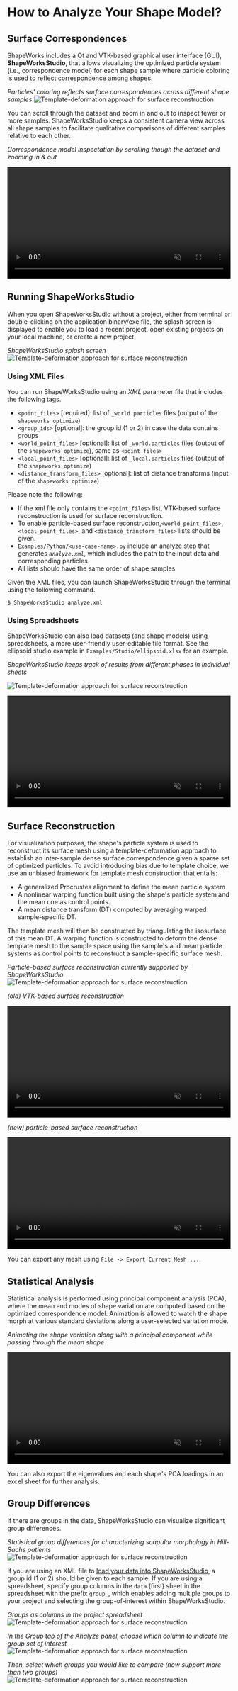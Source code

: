 # How to Analyze Your Shape Model?

## Surface Correspondences 

ShapeWorks includes a Qt and VTK-based graphical user interface (GUI), **ShapeWorksStudio**, that allows visualizing the optimized particle system (i.e., correspondence model) for each shape sample where particle coloring is used to reflect correspondence among shapes. 


*Particles' coloring reflects surface correspondences across different shape samples*
![Template-deformation approach for surface reconstruction](../img/workflow/corres.png)


You can scroll through the dataset and zoom in and out to inspect fewer or more samples. ShapeWorksStudio keeps a consistent camera view across all shape samples to facilitate qualitative comparisons of different samples relative to each other.

*Correspondence model inspectation by scrolling though the dataset and zooming in & out*
<p><video src="https://sci.utah.edu/~shapeworks/doc-resources/mp4s/studio_scroll.mp4" autoplay muted loop controls style="width:100%"></p>


## Running ShapeWorksStudio

When you open ShapeWorksStudio without a project, either from terminal or double-clicking on the application binary/exe file, the splash screen is displayed to enable you to load a recent project, open existing projects on your local machine, or create a new project.

*ShapeWorksStudio splash screen*
![Template-deformation approach for surface reconstruction](../img/workflow/studio_splash.png)

### Using XML Files

You can run ShapeWorksStudio using an *XML* parameter file that includes the following tags.

- `<point_files>` [required]: list of `_world.particles` files (output of the `shapeworks optimize`)
- `<group_ids>` [optional]: the group id (1 or 2) in case the data contains groups
- `<world_point_files>` [optional]: list of `_world.particles` files (output of the `shapeworks optimize`), same as `<point_files>`
- `<local_point_files>` [optional]: list of `_local.particles` files (output of the `shapeworks optimize`)
- `<distance_transform_files>` [optional]: list of distance transforms (input of the `shapeworks optimize`)


Please note the following:

- If the xml file only contains the `<point_files>` list, VTK-based surface reconstruction is used for surface reconstruction. 
- To enable particle-based surface reconstruction,`<world_point_files>`, `<local_point_files>`, and `<distance_transform_files>` lists should be given.
- `Examples/Python/<use-case-name>.py` include an analyze step that generates *`analyze.xml`*, which includes the path to the input data and corresponding particles. 
- All lists should have the same order of shape samples


Given the XML files, you can launch ShapeWorksStudio through the terminal using the following command.
 
```
$ ShapeWorksStudio analyze.xml
```

### Using Spreadsheets

ShapeWorksStudio can also load datasets (and shape models) using spreadsheets, a more user-friendly user-editable file format. See the ellipsoid studio example in `Examples/Studio/ellipsoid.xlsx` for an example. 


*ShapeWorksStudio keeps track of results from different phases in individual sheets*

![Template-deformation approach for surface reconstruction](../img/workflow/studio_ellipsoid_sheet.png)

<p><video src="https://sci.utah.edu/~shapeworks/doc-resources/mp4s/studio_ellipsoid.mp4" autoplay muted loop controls style="width:100%"></p>



## Surface Reconstruction 

For visualization purposes, the shape's particle system is used to reconstruct its surface mesh using a template-deformation approach to establish an inter-sample dense surface correspondence given a sparse set of optimized particles. To avoid introducing bias due to template choice, we use an unbiased framework for template mesh construction that entails:

 - A generalized Procrustes alignment to define the mean particle system
- A nonlinear warping function built using the shape's particle system and the mean one as control points.
-  A mean distance transform (DT) computed by averaging warped sample-specific DT. 

The template mesh will then be constructed by triangulating the isosurface of this mean DT. A warping function is constructed to deform the dense template mesh to the sample space using the sample's and mean particle systems as control points to reconstruct a sample-specific surface mesh.


*Particle-based surface reconstruction currently supported by ShapeWorksStudio*
![Template-deformation approach for surface reconstruction](../img/workflow/dt_based_recons.png)


*(old) VTK-based surface reconstruction*
<p><video src="https://sci.utah.edu/~shapeworks/doc-resources/mp4s/vtk_reconstruction.mp4" autoplay muted loop controls style="width:100%"></p>

*(new) particle-based surface reconstruction*
<p><video src="https://sci.utah.edu/~shapeworks/doc-resources/mp4s/particles_reconstruction.mp4" autoplay muted loop controls style="width:100%"></p>


You can export any mesh using `File -> Export Current Mesh ...`. 


## Statistical Analysis 

Statistical analysis is performed using principal component analysis (PCA), where the mean and modes of shape variation are computed based on the optimized correspondence model. Animation is allowed to watch the shape morph at various standard deviations along a user-selected variation mode. 

*Animating the shape variation along with a principal component while passing through the mean shape*

<p><video src="https://sci.utah.edu/~shapeworks/doc-resources/mp4s/femur_first_mode.mp4" autoplay muted loop controls style="width:100%"></p>


You can also export the eigenvalues and each shape's PCA loadings in an excel sheet for further analysis. 


## Group Differences


If there are groups in the data, ShapeWorksStudio can visualize significant group differences. 


*Statistical group differences for characterizing scapular morphology in Hill-Sachs patients*
![Template-deformation approach for surface reconstruction](../img/workflow/scapula_mean_gdiff.png)


If you are using an XML file to [load your data into ShapeWorksStudio](#running-shapeworksstudio), a group id (1 or 2) should be given to each sample. If you are using a spreadsheet, specify group columns in the `data` (first) sheet in the spreadsheet with the prefix `group_`, which enables adding multiple groups to your project and selecting the group-of-interest within ShapeWorksStudio. 

*Groups as columns in the project spreadsheet*
![Template-deformation approach for surface reconstruction](../img/workflow/sheet_groups.png)


*In the Group tab of the Analyze panel, choose which column to indicate the group set of interest*
![Template-deformation approach for surface reconstruction](../img/workflow/studio_select_group_set.png)


*Then, select which groups you would like to compare (now support more than two groups)*
![Template-deformation approach for surface reconstruction](../img/workflow/studio_select_group.png)

